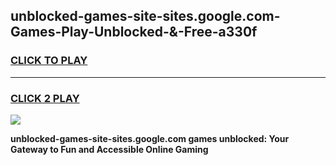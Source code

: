 
## unblocked-games-site-sites.google.com-Games-Play-Unblocked-&-Free-a330f
<h3>
<a href="https://premium76.site?title=unblocked-games-site-sites.google.com&ref=24A">CLICK TO PLAY</a></h3>
<hr>

<h3>
<a href="https://premium76.site?title=unblocked-games-site-sites.google.com&ref=24A">CLICK 2 PLAY</a>
  
</h3>

<a href="https://premium76.site?title=unblocked-games-site-sites.google.com&ref=24A"><img src="https://clearcache.store/games.png"></a>


**unblocked-games-site-sites.google.com games unblocked: Your Gateway to Fun and Accessible Online Gaming**
